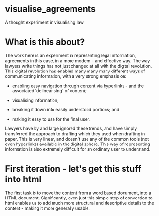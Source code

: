# visualise_agreements
A thought experiment in visualising law
# What is this about?
The work here is an experiment in representing legal information, agreements in this case, in a more modern - and effective way. The way lawyers write things has not just changed at all with the digital revolution.  This digital revolution has enabled many many many different ways of communicating information, with a very strong emphasis on:

* enabling easy navigation through content via hyperlinks - and the associated 'delinearising' of content; 

* visualising information; 

* breaking it down into easily understood portions; and 

* making it easy to use for the final user. 

Lawyers have by and large ignored these trends, and have simply transferred the approach to drafting which they used when  drafting in paper.  This is very linear, and doesn't use any of the common tools (not even hyperlinks) available in the digital sphere. This way of representing information is also extremely difficult for an ordinary user to understand. 
# First iteration - let's get this stuff into html
The first task is to move the content from a word based document, into a HTML document.  Significantly, even just this simple step of conversion to html enables us to add much more structural and descriptive details to the content - making it more generally usable. 



